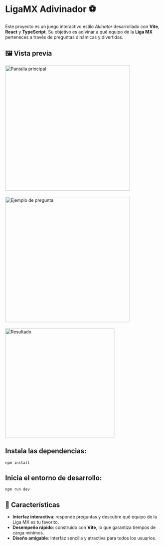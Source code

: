 # LigaMX Adivinador ⚽

Este proyecto es un juego interactivo estilo *Akinator* desarrollado con **Vite**, **React** y **TypeScript**. Su objetivo es adivinar a qué equipo de la **Liga MX** perteneces a través de preguntas dinámicas y divertidas.

## 🖼️ Vista previa

<div style="display: flex; align-items: flex-start; margin-bottom: 20px;">
  <img src="https://github.com/user-attachments/assets/f3060bf8-ea55-43a2-b054-142643263fef" alt="Pantalla principal" width="400" style="margin-right: 10px;" />
</div>

<div style="display: flex; align-items: flex-start; margin-bottom: 20px;">
  <img src="https://github.com/user-attachments/assets/d592a777-2a62-4917-a6a8-9283f877ee66" alt="Ejemplo de pregunta" width="400" style="margin-right: 10px;" />
</div>

<div style="display: flex; align-items: flex-start;">
  <img src="https://github.com/user-attachments/assets/6f3b87f1-69ed-4cd1-89ce-cc5a55161900" alt="Resultado" width="350" style="margin-right: 10px;" />
</div>

## Instala las dependencias:
```npm install```

## Inicia el entorno de desarrollo:
```npm run dev```

## 🚀 Características

- **Interfaz interactiva**: responde preguntas y descubre qué equipo de la Liga MX es tu favorito.
- **Desempeño rápido**: construido con **Vite**, lo que garantiza tiempos de carga mínimos.
- **Diseño amigable**: interfaz sencilla y atractiva para todos los usuarios.
